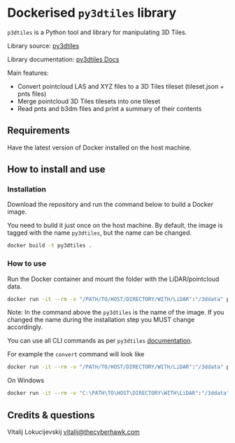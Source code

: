 
# Dockerised `py3dtiles` library

`p3dtiles` is a Python tool and library for manipulating 3D Tiles.

Library source: [py3dtiles](https://github.com/Oslandia/py3dtiles)

Library documentation: [py3dtiles Docs](https://oslandia.github.io/py3dtiles/)

Main features:

- Convert pointcloud LAS and XYZ files to a 3D Tiles tileset (tileset.json + pnts files)
- Merge pointcloud 3D Tiles tilesets into one tileset
- Read pnts and b3dm files and print a summary of their contents

## Requirements

Have the latest version of Docker installed on the host machine.

## How to install and use

### Installation

Download the repository and run the command below to build a Docker image.

You need to build it just once on the host machine. By default, the image is tagged with the name `py3dtiles`, but the name can be changed.

```bash
docker build -t py3dtiles .
```

### How to use

Run the Docker container and mount the folder with the LiDAR/pointcloud data.

```bash
docker run -it --rm -v "/PATH/TO/HOST/DIRECTORY/WITH/LiDAR":"/3ddata" py3dtiles
```

Note: In the command above the `py3dtiles` is the name of the image. If you changed the name during the installation step you MUST change accordingly.

You can use all CLI commands as per `py3dtiles` [documentation](https://oslandia.github.io/py3dtiles/).

For example the `convert` command will look like

```bash
docker run -it --rm -v "/PATH/TO/HOST/DIRECTORY/WITH/LiDAR":"/3ddata" py3dtiles convert YOUR_FILE.las
```

On Windows

```bash
docker run -it --rm -v "C:\PATH\TO\HOST\DIRECTORY\WITH\LiDAR":"/3ddata" py3dtiles convert YOUR_FILE.las
```

## Credits & questions

Vitalij Lokucijevskij [vitalij@thecyberhawk.com](vitalij@thecyberhawk.com)
